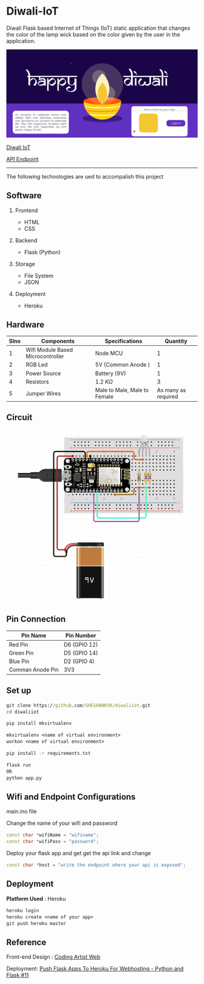 # Diwali-IoT

Diwali Flask based Internet of Things (IoT) static application that changes the color of the lamp wick based on the color given by the user in the application.

![image](website.jpg)

[Diwali IoT](https://diwaliiot.herokuapp.com/)

[API Endpoint](https://diwaliiot.herokuapp.com/api)

---

The following technologies are ued to accompalish this project

## Software

1. Frontend

   - HTML
   - CSS

2. Backend

   - Flask (Python)

3. Storage

   - File System
   - JSON

4. Deployment
   - Heroku

## Hardware

| Slno | Components                        | Specifications               | Quantity            |
| ---- | --------------------------------- | ---------------------------- | ------------------- |
| 1    | Wifi Module Based Microcontroller | Node MCU                     | 1                   |
| 2    | RGB Led                           | 5V (Common Anode )           | 1                   |
| 3    | Power Source                      | Battery (9V)                 | 1                   |
| 4    | Resistors                         | 1.2 $K\Omega$                | 3                   |
| 5    | Jumper Wires                      | Male to Male, Male to Female | As many as required |

## Circuit

![image](connection-diagram.jpg)

## Pin Connection

| Pin Name         | Pin Number   |
| ---------------- | ------------ |
| Red Pin          | D6 (GPIO 12) |
| Green Pin        | D5 (GPIO 14) |
| Blue Pin         | D2 (GPIO 4)  |
| Comman Anode Pin | 3V3          |

## Set up

```cmd
git clone https://github.com/SHESHANKSK/diwaliiot.git
cd diwaliiot

```

```cmd
pip install mkvirtualenv
```

```cmd
mkvirtualenv <name of virtual environment>
workon <name of virtual environment>
```

```cmd
pip install -r requirements.txt
```

```cmd
flask run
OR
python app.py
```

## Wifi and Endpoint Configurations

main.ino file

Change the name of your wifi and password

```cpp
const char *wifiName = "wifiname";
const char *wifiPass = "password";
```

Deploy your flask app and get get the api link and change

```cpp
const char *host = "write the endpoint where your api is exposed";
```

## Deployment

**Platform Used** : Heroku

```cmd
heroku login
heroku create <name of your app>
git push heroku master
```

## Reference

Front-end Design : [Coding Artist Web](https://codingartistweb.com/2021/11/diya-css-animation-diwali-special/)

Deployment: [Push Flask Apps To Heroku For Webhosting - Python and Flask #11](https://youtu.be/Li0Abz-KT78)
